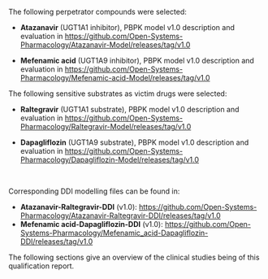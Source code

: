 The following perpetrator compounds were selected:

- **Atazanavir** (UGT1A1 inhibitor), PBPK model v1.0 description and evaluation in
  https://github.com/Open-Systems-Pharmacology/Atazanavir-Model/releases/tag/v1.0 

- **Mefenamic acid** (UGT1A9 inhibitor), PBPK model v1.0 description and evaluation in
 https://github.com/Open-Systems-Pharmacology/Mefenamic-acid-Model/releases/tag/v1.0 

  

The following sensitive substrates as victim drugs were selected:

- **Raltegravir** (UGT1A1 substrate), PBPK model v1.0 description and evaluation in
  https://github.com/Open-Systems-Pharmacology/Raltegravir-Model/releases/tag/v1.0 
  
- **Dapagliflozin** (UGT1A9 substrate), PBPK model v1.0 description and evaluation in
  https://github.com/Open-Systems-Pharmacology/Dapagliflozin-Model/releases/tag/v1.0 
  
  ​	

Corresponding DDI modelling files can be found in:

- **Atazanavir-Raltegravir-DDI** (v1.0):
  https://github.com/Open-Systems-Pharmacology/Atazanavir-Raltegravir-DDI/releases/tag/v1.0
- **Mefenamic acid-Dapagliflozin-DDI** (v1.0):
  https://github.com/Open-Systems-Pharmacology/Mefenamic_acid-Dapagliflozin-DDI/releases/tag/v1.0



The following sections give an overview of the clinical studies being of this qualification report.